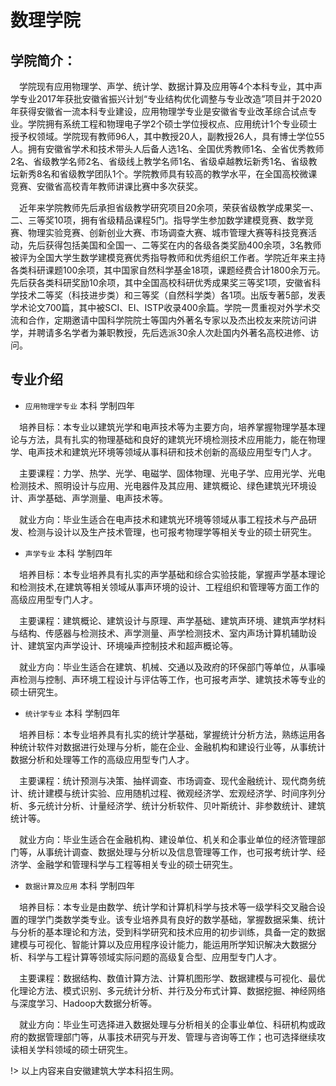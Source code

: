 # 数理学院

## 学院简介：

&emsp;学院现有应用物理学、声学、统计学、数据计算及应用等4个本科专业，其中声学专业2017年获批安徽省振兴计划“专业结构优化调整与专业改造”项目并于2020年获得安徽省一流本科专业建设，应用物理学专业是安徽省专业改革综合试点专业。学院拥有系统工程和物理电子学2个硕士学位授权点、应用统计1个专业硕士授予权领域。学院现有教师96人，其中教授20人，副教授26人，具有博士学位55人。拥有安徽省学术和技术带头人后备人选1名、全国优秀教师1名、全省优秀教师2名、省级教学名师2名、省级线上教学名师1名、省级卓越教坛新秀1名、省级教坛新秀8名和省级教学团队1个。学院教师具有较高的教学水平，在全国高校微课竞赛、安徽省高校青年教师讲课比赛中多次获奖。

&emsp;近年来学院教师先后承担省级教学研究项目20余项，荣获省级教学成果奖一、二、三等奖10项，拥有省级精品课程5门。指导学生参加数学建模竞赛、数学竞赛、物理实验竞赛、创新创业大赛、市场调查大赛、城市管理大赛等科技竞赛活动，先后获得包括美国和全国一、二等奖在内的各级各类奖励400余项，3名教师被评为全国大学生数学建模竞赛优秀指导教师和优秀组织工作者。学院近年来主持各类科研课题100余项，其中国家自然科学基金18项，课题经费合计1800余万元。先后获各类科研奖励10余项，其中全国高校科研优秀成果奖三等奖1项，安徽省科学技术二等奖（科技进步类）和三等奖（自然科学类）各1项。出版专著5部，发表学术论文700篇，其中被SCI、EI、ISTP收录400余篇。学院一贯重视对外学术交流和合作，定期邀请中国科学院院士等国内外著名专家以及杰出校友来院访问讲学，并聘请多名学者为兼职教授，先后选派30余人次赴国内外著名高校进修、访问。

## 专业介绍

- `应用物理学专业`  本科  学制四年

&emsp;培养目标：本专业以建筑光学和电声技术等为主要方向，培养掌握物理学基本理论与方法，具有扎实的物理基础和良好的建筑光环境检测技术应用能力，能在物理学、电声技术和建筑光环境等领域从事科研和技术创新的高级应用型专门人才。

&emsp;主要课程：力学、热学、光学、电磁学、固体物理、光电子学、应用光学、光电检测技术、照明设计与应用、光电器件及其应用、建筑概论、绿色建筑光环境设计、声学基础、声学测量、电声技术等。

&emsp;就业方向：毕业生适合在电声技术和建筑光环境等领域从事工程技术与产品研发、检测与设计以及生产技术管理，也可报考物理学等相关专业的硕士研究生。

- `声学专业`  本科  学制四年

&emsp;培养目标：本专业培养具有扎实的声学基础和综合实验技能，掌握声学基本理论和检测技术,在建筑等相关领域从事声环境的设计、工程组织和管理等方面工作的高级应用型专门人才。

&emsp;主要课程：建筑概论、建筑设计与原理、声学基础、建筑声环境、建筑声学材料与结构、传感器与检测技术、声学测量、声学检测技术、室内声场计算机辅助设计、建筑室内声学设计、环境噪声控制技术和超声概论等。

&emsp;就业方向：毕业生适合在建筑、机械、交通以及政府的环保部门等单位，从事噪声检测与控制、声环境工程设计与评估等工作，也可报考声学、建筑技术等专业的硕士研究生。

- `统计学专业` 本科  学制四年

&emsp;培养目标：本专业培养具有扎实的统计学基础，掌握统计分析方法，熟练运用各种统计软件对数据进行处理与分析，能在企业、金融机构和建设行业等，从事统计数据分析和处理等工作的高级应用型专门人才。

&emsp;主要课程：统计预测与决策、抽样调查、市场调查、现代金融统计、现代商务统计、统计建模与统计实验、应用随机过程、微观经济学、宏观经济学、时间序列分析、多元统计分析、计量经济学、统计分析软件、贝叶斯统计、非参数统计、建筑统计等。

&emsp;就业方向：毕业生适合在金融机构、建设单位、机关和企事业单位的经济管理部门等，从事统计调查、数据处理与分析以及信息管理等工作，也可报考统计学、经济学、金融学和管理科学与工程等相关专业的硕士研究生。

- `数据计算及应用`  本科  学制四年

&emsp;培养目标：本专业是由数学、统计学和计算机科学与技术等一级学科交叉融合设置的理学门类数学类专业。该专业培养具有良好的数学基础，掌握数据采集、统计与分析的基本理论和方法，受到科学研究和技术应用的初步训练，具备一定的数据建模与可视化、智能计算以及应用程序设计能力，能运用所学知识解决大数据分析、科学与工程计算等领域实际问题的高级复合型、应用型专门人才。

&emsp;主要课程：数据结构、数值计算方法、计算机图形学、数据建模与可视化、最优化理论方法、模式识别、多元统计分析、并行及分布式计算、数据挖掘、神经网络与深度学习、Hadoop大数据分析等。

&emsp;就业方向：毕业生可选择进入数据处理与分析相关的企事业单位、科研机构或政府的数据管理部门等，从事技术研究与开发、管理与咨询等工作；也可选择继续攻读相关学科领域的硕士研究生。

!> 以上内容来自安徽建筑大学本科招生网。
